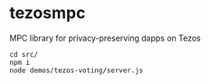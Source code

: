 # tezosmpc
MPC library for privacy-preserving dapps on Tezos

```
cd src/
npm i
node demos/tezos-voting/server.js
```
